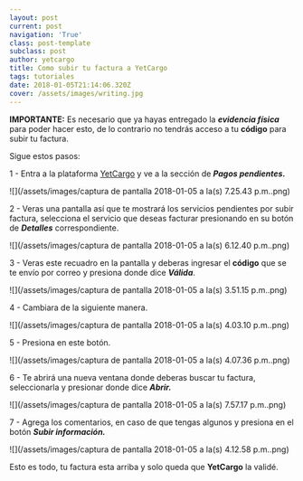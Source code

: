 ```yaml
---
layout: post
current: post
navigation: 'True'
class: post-template
subclass: post
author: yetcargo
title: Como subir tu factura a YetCargo
tags: tutoriales
date: 2018-01-05T21:14:06.320Z
cover: /assets/images/writing.jpg
---
```

**IMPORTANTE:** Es necesario que ya hayas entregado la **_evidencia física_** para poder hacer esto, de lo contrario no tendrás acceso a tu **código** para subir tu factura.

Sigue estos pasos:

1 - Entra a la plataforma [YetCargo](https://yetcargo.com/login) y ve a la sección de **_Pagos pendientes._**

!\[](/assets/images/captura de pantalla 2018-01-05 a la(s) 7.25.43 p.m..png)

2 - Veras una pantalla así que te mostrará los servicios pendientes por subir factura, selecciona el servicio que deseas facturar presionando en su botón de **_Detalles_** correspondiente.

!\[](/assets/images/captura de pantalla 2018-01-05 a la(s) 6.12.40 p.m..png)

3 - Veras este recuadro en la pantalla y deberas ingresar el **código** que se te envío por correo y presiona donde dice **_Válida_**.

!\[](/assets/images/captura de pantalla 2018-01-05 a la(s) 3.51.15 p.m..png)

4 - Cambiara de la siguiente manera.

!\[](/assets/images/captura de pantalla 2018-01-05 a la(s) 4.03.10 p.m..png)

5 - Presiona en este botón.

!\[](/assets/images/captura de pantalla 2018-01-05 a la(s) 4.07.36 p.m..png)

6 - Te abrirá una nueva ventana donde deberas buscar tu factura, seleccionarla y presionar donde dice **_Abrir._**

![](/assets/images/captura de pantalla 2018-01-05 a la(s) 7.57.17 p.m..png)

7 - Agrega los comentarios, en caso de que tengas algunos y presiona en el botón **_Subir información._**

!\[](/assets/images/captura de pantalla 2018-01-05 a la(s) 4.12.58 p.m..png)

Esto es todo, tu factura esta arriba y solo queda que **YetCargo** la validé.
